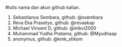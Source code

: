#tulis nama dan akun github kalian. 
1. Sebastianus Sembara, github: @ssembara 
2. Reva Eka Prasetyo, github: @revaekap
3. Michael Vinsent D, github: @mikvi2000
4. Muhammad Yudha Pratama, github: @Myudhaap
5. anonymus, github: @kmk_stikom

